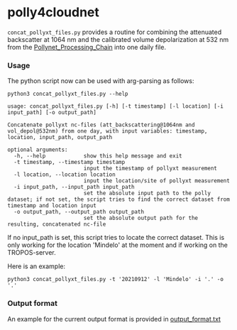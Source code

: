 # polly4cloudnet

`concat_pollyxt_files.py` provides a routine for combining the attenuated backscatter at 1064 nm and the calibrated volume depolarization at 532 nm from the [
Pollynet_Processing_Chain](https://github.com/PollyNET/Pollynet_Processing_Chain) into one daily file.


### Usage
The python script now can be used with arg-parsing as follows:
```
python3 concat_pollyxt_files.py --help

usage: concat_pollyxt_files.py [-h] [-t timestamp] [-l location] [-i input_path] [-o output_path]

Concatenate pollyxt nc-files (att_backscattering@1064nm and vol_depol@532nm) from one day, with input variables: timestamp, location, input_path, output_path

optional arguments:
  -h, --help            show this help message and exit
  -t timestamp, --timestamp timestamp
                        input the timestamp of pollyxt measurement
  -l location, --location location
                        input the location/site of pollyxt measurement
  -i input_path, --input_path input_path
                        set the absolute input path to the polly dataset; if not set, the script tries to find the correct dataset from timestamp and location input
  -o output_path, --output_path output_path
                        set the absolute output path for the resulting, concatenated nc-file
```
If no input_path is set, this script tries to locate the correct dataset. This is only working for the location 'Mindelo' at the moment and if working on the TROPOS-server.

Here is an example:
```
python3 concat_pollyxt_files.py -t '20210912' -l 'Mindelo' -i '.' -o '.'
```

### Output format

An example for the current output format is provided in [output_format.txt](output_format.txt)
